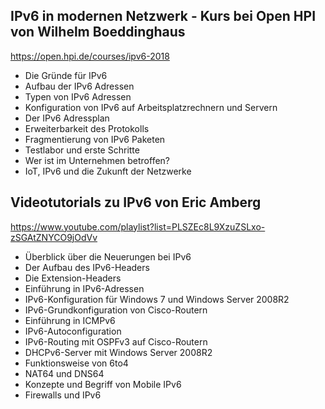 ## IPv6 in modernen Netzwerk - Kurs bei Open HPI von Wilhelm Boeddinghaus

https://open.hpi.de/courses/ipv6-2018

* Die Gründe für IPv6
* Aufbau der IPv6 Adressen
* Typen von IPv6 Adressen
* Konfiguration von IPv6 auf Arbeitsplatzrechnern und Servern
* Der IPv6 Adressplan
* Erweiterbarkeit des Protokolls
* Fragmentierung von IPv6 Paketen
* Testlabor und erste Schritte
* Wer ist im Unternehmen betroffen?
* IoT, IPv6 und die Zukunft der Netzwerke

## Videotutorials zu IPv6 von Eric Amberg

https://www.youtube.com/playlist?list=PLSZEc8L9XzuZSLxo-zSGAtZNYCO9jOdVv

* Überblick über die Neuerungen bei IPv6
* Der Aufbau des IPv6-Headers
* Die Extension-Headers
* Einführung in IPv6-Adressen
* IPv6-Konfiguration für Windows 7 und Windows Server 2008R2
* IPv6-Grundkonfiguration von Cisco-Routern
* Einführung in ICMPv6
* IPv6-Autoconfiguration
* IPv6-Routing mit OSPFv3 auf Cisco-Routern
* DHCPv6-Server mit Windows Server 2008R2
* Funktionsweise von 6to4
* NAT64 und DNS64
* Konzepte und Begriff von Mobile IPv6
* Firewalls und IPv6